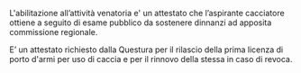 L'abilitazione all’attività venatoria  e' un attestato che l’aspirante cacciatore ottiene a seguito di esame pubblico da sostenere dinnanzi ad apposita commissione regionale.

E’ un attestato richiesto dalla Questura per il rilascio della prima licenza di porto d'armi per uso di caccia e per il rinnovo della stessa in caso di revoca.
